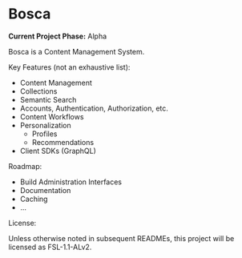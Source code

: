 Bosca
===

**Current Project Phase:** Alpha

Bosca is a Content Management System.

Key Features (not an exhaustive list):

* Content Management
* Collections
* Semantic Search
* Accounts, Authentication, Authorization, etc.
* Content Workflows
* Personalization
    * Profiles
    * Recommendations
* Client SDKs (GraphQL)

Roadmap:

* Build Administration Interfaces
* Documentation
* Caching
* ...

License:

Unless otherwise noted in subsequent READMEs, this project will be licensed as FSL-1.1-ALv2.
